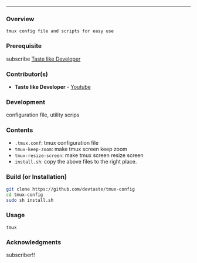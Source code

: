 ---

### Overview
`tmux config file and scripts for easy use`

### Prerequisite
subscribe [Taste like Developer](https://www.youtube.com/channel/UCpY9pb4-S0PwCJBp2r6nOvg)

### Contributor(s)
- **Taste like Developer** - [Youtube](https://www.youtube.com/channel/UCpY9pb4-S0PwCJBp2r6nOvg)

### Development
configuration file, utility scrips

### Contents
- `.tmux.conf`: tmux configuration file
- `tmux-keep-zoom`: make tmux screen keep zoom
- `tmux-resize-screen`: make tmux screen resize screen
- `install.sh`: copy the above files to the right place.

### Build (or Installation)
```sh
git clone https://github.com/devtaste/tmux-config
cd tmux-config
sudo sh install.sh
```

### Usage
```
tmux
```

### Acknowledgments
subscriber!!
